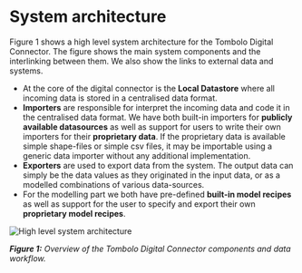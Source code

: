 # System architecture

Figure 1 shows a high level system architecture for the Tombolo Digital Connector. The figure shows the main system components and the interlinking between them. We also show the links to external data and systems.

* At the core of the digital connector is the **Local Datastore** where all incoming data is stored in a centralised data format. 
* **Importers** are responsible for interpret the incoming data and code it in the centralised data format. We have both built-in importers for **publicly available datasources** as well as support for users to write their own importers for their **proprietary data**. If the proprietary data is available simple shape-files or simple csv files, it may be importable using a generic data importer without any additional implementation.
* **Exporters** are used to export data from the system. The output data can simply be the data values as they originated in the input data, or as a modelled combinations of various data-sources.
* For the modelling part we both have pre-defined **built-in model recipes** as well as support for the user to specify and export their own **proprietary model recipes**.

![High level system architecture](https://user-images.githubusercontent.com/14051876/33561208-f87e3b5e-d909-11e7-8309-a6a7edd0e941.png)

___Figure 1:___ _Overview of the Tombolo Digital Connector components and data workflow._